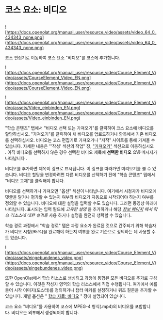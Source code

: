 # 코스 요소: 비디오

## 

![https://docs.openolat.org/manual_user/resource_video/assets/video_64_0_434343_none.png](https://docs.openolat.org/manual_user/resource_video/assets/video_64_0_434343_none.png)

코스 편집기로 이동하여 코스 요소 "비디오"를 코스에 추가합니다.

![https://docs.openolat.org/manual_user/resource_video/Course_Element_Video/assets/CourseElement_Video_EN.png](https://docs.openolat.org/manual_user/resource_video/Course_Element_Video/assets/CourseElement_Video_EN.png)

![https://docs.openolat.org/manual_user/resource_video/Course_Element_Video/assets/Video_einbinden_EN.png](https://docs.openolat.org/manual_user/resource_video/Course_Element_Video/assets/Video_einbinden_EN.png)

"학습 콘텐츠" 탭에서 "비디오 선택 또는 가져오기"를 클릭하여 코스 요소에 비디오를 할당하십시오. "가져오기"를 클릭하여 새 비디오를 업로드하거나 항목에서 기존 비디오를 선택하십시오. 비디오는 코스 편집기로 가져오거나 "저작" 사이트를 통해 가져올 수 있습니다. 자세한 내용은 "'작성' 섹션의 작업" 장, ["가져오기"](https://docs.openolat.org/manual_user/resource_video/Course_Element_Video/Actions+in+the+'Authoring'+section.html#Actionsinthe'Authoring'section-_importieren) 섹션으로 이동하십시오 . 아직 비디오를 선택하지 않은 경우 선택한 비디오 제목에 **선택한 비디오** *없음* 메시지가 나타납니다 .

비디오를 추가하면 제목이 링크로 표시됩니다. 이 링크를 따라가면 미리보기를 볼 수 있습니다. 비디오 할당을 변경하려면 다른 비디오를 선택하기 전에 "학습 콘텐츠" 탭에서 "비디오 교체"를 클릭해야 합니다.

비디오를 선택하거나 가져오면 "옵션" 섹션이 나타납니다. 여기에서 시청자가 비디오에 댓글을 달거나 평가할 수 있는지 여부와 비디오가 자동으로 시작되어야 하는지 여부를 정의할 수 있습니다. 비디오에 대한 설명을 입력할 수도 있습니다. 그러면 동영상 아래에 나타납니다. 표시되는 입력 필드에 *고유한 설명* 을 추가하거나 해당 *[정보 페이지](https://docs.openolat.org/manual_user/catalog/Info_page/) 에서 학습 리소스에 대한 설명을* 사용 하거나 설명을 완전히 생략할 수 있습니다.

학습 경로 과정에서 "학습 경로" 탭은 과정 요소가 완료된 것으로 간주되기 위해 학습자가 비디오 시청(95%)을 완료해야 하는지 여부를 완료 기준으로 정의하는 데 사용할 수도 있습니다.

![https://docs.openolat.org/manual_user/resource_video/Course_Element_Video/assets/eingebundenes_video.png](https://docs.openolat.org/manual_user/resource_video/Course_Element_Video/assets/eingebundenes_video.png)

또한 OpenOlat에서 학습 리소스로 생성되고 과정에 통합된 모든 비디오를 추가로 구성할 수 있습니다. 이것은 작성자 영역의 학습 리소스에서 직접 수행됩니다. 여기에서 예를 들어 시작 이미지(포스터)를 정의하거나 챕터 마커를 설정하거나 퀴즈 질문을 추가할 수 있습니다. 개별 옵션은 " [학습 자료: 비디오](https://docs.openolat.org/manual_user/resource_video/Learning_resource_Video/) " 장에 설명되어 있습니다.

코스 요소 "비디오"를 사용하여 코스에 MPEG-4 형식(.mp4)의 비디오를 포함합니다. 비디오는 외부에서 생성되어야 합니다.